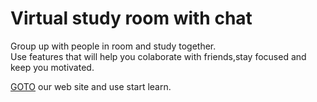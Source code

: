 # Virtual study room with chat

Group up with people in room and study together.</br>
Use features that will help you colaborate with friends,stay focused and keep you motivated.

[GOTO](https://gotofront.vercel.app/hi) our web site and use start learn.

